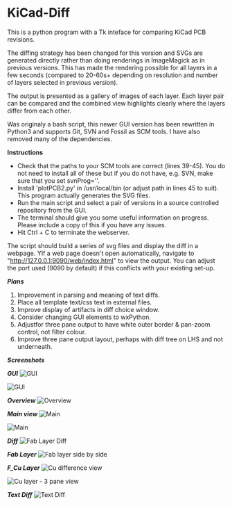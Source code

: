 # KiCad-Diff

This is a python program with a Tk inteface for comparing KiCad PCB revisions.

The diffing strategy has been changed for this version and SVGs are generated directly rather than doing renderings in ImageMagick as in previous versions. This has made the rendering possible for all layers in a few seconds (compared to 20-60s+ depending on resolution and number of layers selected in previous version).

The output is presented as a gallery of images of each layer. Each layer pair can be compared and the combined view highlights clearly where the layers differ from each other.

Was originaly a bash script, this newer GUI version has been rewritten in Python3 and supports Git, SVN and Fossil as SCM tools. I have also removed many of the dependencies.
 

**Instructions**
  *  Check that the paths to your SCM tools are correct (lines 39-45). You do not need to install all of these but if you do not have, e.g. SVN, make sure that you set svnProg=''.
  *  Install 'plotPCB2.py' in /usr/local/bin (or adjust path in lines 45 to suit). This program actually generates the SVG files.
  *  Run the main script and select a pair of versions in a source controlled repository from the GUI.
  *  The terminal should give you some useful information on progress. Please include a copy of this if you have any issues.
  *  Hit Ctrl + C to terminate the webserver.

  The script should build a series of svg files and display the diff in a webpage. YIf a web page doesn't open automatically, navigate to "http://127.0.0.1:9090/web/index.html" to view the output. You can adjust the port used (9090 by default) if this conflicts with your existing set-up.
 

***Plans***
  1. Improvement in parsing and meaning of text diffs.
  2. Place all template text/css text in external files.
  3. Improve display of artifacts in diff choice window.
  4. Consider changing GUI elements to wxPython.
  5. Adjustfor three pane output to have white outer border & pan-zoom control, not filter colour.
  6. Improve three pane output layout, perhaps with diff tree on LHS and not underneath.


***Screenshots***

***GUI***
![GUI](/Documents/gui.png)

![GUI](/Documents/gui2.png)


***Overview***
![Overview](/Documents/Overview.png)


***Main view***
![Main](/Documents/main1.png)

![Main](/Documents/main2.png)


***Diff***
![Fab Layer Diff](/Documents/diff.png)


***Fab Layer***
![Fab layer side by side](/Documents/pair.png)


***F_Cu Layer***
![Cu difference view](/Documents/cu.png)

![Cu layer - 3 pane view](/Documents/composite.png)


***Text Diff***
![Text Diff](/Documents/text.png)